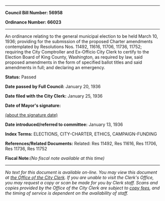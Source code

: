 

********

**Council Bill Number: 56958**
   
**Ordinance Number: 66023**
********

 An ordinance relating to the general municipal election to be held March 10, 1936; providing for the submission of the proposed Charter amendments contemplated by Resolutions Nos. 11492, 11616, 11706, 11736, 11752; requiring the City Comptroller and Ex-Officio City Clerk to certify to the Election Board of King County, Washington, as required by law, said proposed amendments in the form of specified ballot titles and said amendments in full; and declaring an emergency.

**Status:** Passed
   
**Date passed by Full Council:** January 20, 1936
   
**Date filed with the City Clerk:** January 25, 1936
   
**Date of Mayor's signature:**
   
[(about the signature date)](/~public/approvaldate.htm)
   
   
   
**Date introduced/referred to committee:** January 13, 1936
   
   
**Index Terms:** ELECTIONS, CITY-CHARTER, ETHICS, CAMPAIGN-FUNDING

**References/Related Documents:** Related: Res 11492, Res 11616, Res 11706, Res 11736, Res 11752

**Fiscal Note:**_(No fiscal note available at this time)_
********

_No text for this document is available on-line. You may view this document at [the Office of the City Clerk](http://www.seattle.gov/leg/clerk/contactUs.htm). If you are unable to visit the Clerk's Office, you may request a copy or scan be made for you by Clerk staff. Scans and copies provided by the Office of the City Clerk are subject to [copy fees](http://clerk.seattle.gov/~public/clerkfees.htm), and the timing of service is dependent on the availability of staff._


